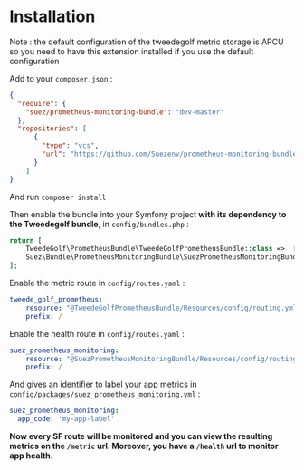 # Installation

Note : the default configuration of the tweedegolf metric storage is APCU so you need to have this extension installed if you use the default configuration 

Add to your `composer.json` :

```json
{
  "require": {
    "suez/prometheus-monitoring-bundle": "dev-master"
  },
  "repositories": [
      {
        "type": "vcs",
        "url": "https://github.com/Suezenv/prometheus-monitoring-bundle"
      }
    ]
}
```

And run `composer install`

Then enable the bundle into your Symfony project **with its dependency to the Tweedegolf bundle**, in `config/bundles.php` :

```php
return [
    TweedeGolf\PrometheusBundle\TweedeGolfPrometheusBundle::class =>  ['all' => true],
    Suez\Bundle\PrometheusMonitoringBundle\SuezPrometheusMonitoringBundle::class =>  ['all' => true],
];
```

Enable the metric route in `config/routes.yaml` :

```yaml
tweede_golf_prometheus:
    resource: "@TweedeGolfPrometheusBundle/Resources/config/routing.yml"
    prefix: /
```

Enable the health route in `config/routes.yaml` :

```yaml
suez_prometheus_monitoring:
    resource: "@SuezPrometheusMonitoringBundle/Resources/config/routing.yml"
    prefix: /
```

And gives an identifier to label your app metrics in `config/packages/suez_prometheus_monitoring.yml` :

```yaml
suez_prometheus_monitoring:
  app_code: 'my-app-label'
```

**Now every SF route will be monitored and you can view the resulting metrics on the `/metric` url. Moreover, you have a `/health` url to monitor app health.**